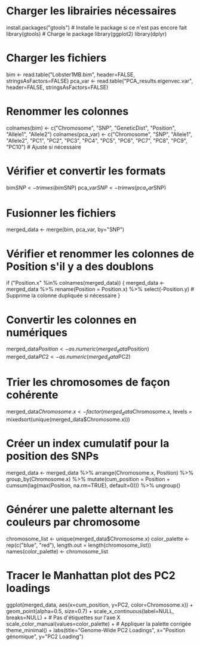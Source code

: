# Charger les librairies nécessaires
install.packages("gtools")  # Installe le package si ce n'est pas encore fait
library(gtools)  # Charge le package
library(ggplot2)
library(dplyr)

# Charger les fichiers
bim <- read.table("Lobster1MB.bim", header=FALSE, stringsAsFactors=FALSE)
pca_var <- read.table("PCA_results.eigenvec.var", header=FALSE, stringsAsFactors=FALSE)

# Renommer les colonnes
colnames(bim) <- c("Chromosome", "SNP", "GeneticDist", "Position", "Allele1", "Allele2")
colnames(pca_var) <- c("Chromosome", "SNP", "Allele1", "Allele2", "PC1", "PC2", "PC3", "PC4", "PC5", "PC6", "PC7", "PC8", "PC9", "PC10")  # Ajuste si nécessaire

# Vérifier et convertir les formats
bim$SNP <- trimws(bim$SNP)
pca_var$SNP <- trimws(pca_var$SNP)

# Fusionner les fichiers
merged_data <- merge(bim, pca_var, by="SNP")

# Vérifier et renommer les colonnes de Position s'il y a des doublons
if ("Position.x" %in% colnames(merged_data)) {
  merged_data <- merged_data %>%
    rename(Position = Position.x) %>%
    select(-Position.y)  # Supprime la colonne dupliquée si nécessaire
}

# Convertir les colonnes en numériques
merged_data$Position <- as.numeric(merged_data$Position)
merged_data$PC2 <- as.numeric(merged_data$PC2)

# Trier les chromosomes de façon cohérente
merged_data$Chromosome.x <- factor(merged_data$Chromosome.x, levels = mixedsort(unique(merged_data$Chromosome.x)))

# Créer un index cumulatif pour la position des SNPs
merged_data <- merged_data %>%
  arrange(Chromosome.x, Position) %>%
  group_by(Chromosome.x) %>%
  mutate(cum_position = Position + cumsum(lag(max(Position, na.rm=TRUE), default=0))) %>%
  ungroup()

# Générer une palette alternant les couleurs par chromosome
chromosome_list <- unique(merged_data$Chromosome.x)
color_palette <- rep(c("blue", "red"), length.out = length(chromosome_list))
names(color_palette) <- chromosome_list

# Tracer le Manhattan plot des PC2 loadings
ggplot(merged_data, aes(x=cum_position, y=PC2, color=Chromosome.x)) +
  geom_point(alpha=0.5, size=0.7) +
  scale_x_continuous(label=NULL, breaks=NULL) +  # Pas d'étiquettes sur l'axe X
  scale_color_manual(values=color_palette) +  # Appliquer la palette corrigée
  theme_minimal() +
  labs(title="Genome-Wide PC2 Loadings", x="Position génomique", y="PC2 Loading")
